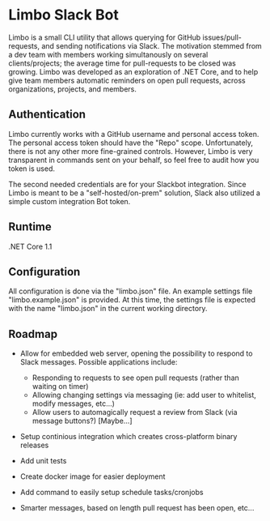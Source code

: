 # Limbo Slack Bot
Limbo is a small CLI utility that allows querying for GitHub issues/pull-requests, and sending notifications via Slack. The motivation stemmed from a dev team with members working simultanously on several clients/projects; the average time for pull-requests to be closed was growing. Limbo was developed as an exploration of .NET Core, and to help give team members automatic reminders on open pull requests, across organizations, projects, and members.


## Authentication
Limbo currently works with a GitHub username and personal access token. The personal access token should have the "Repo" scope. Unfortunately, there is not any other more fine-grained controls. However, Limbo is very transparent in commands sent on your behalf, so feel free to audit how you token is used.

The second needed credentials are for your Slackbot integration. Since Limbo is meant to be a "self-hosted/on-prem" solution, Slack also utilized a simple custom integration Bot token.


## Runtime
.NET Core 1.1


## Configuration
All configuration is done via the "limbo.json" file. An example settings file "limbo.example.json" is provided. At this time, the settings file is expected with the name "limbo.json" in the current working directory.


## Roadmap
- Allow for embedded web server, opening the possibility to respond to Slack messages. Possible applications include:
  + Responding to requests to see open pull requests (rather than waiting on timer)
  + Allowing changing settings via messaging (ie: add user to whitelist, modify messages, etc...)
  + Allow users to automagically request a review from Slack (via message buttons?) [Maybe...]

- Setup continious integration which creates cross-platform binary releases

- Add unit tests

- Create docker image for easier deployment

- Add command to easily setup schedule tasks/cronjobs

- Smarter messages, based on length pull request has been open, etc...